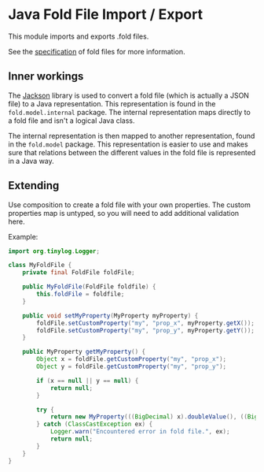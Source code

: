 # Java Fold File Import / Export

This module imports and exports .fold files.

See the [specification](https://github.com/edemaine/fold/blob/main/doc/spec.md) of fold files for more information.

## Inner workings

The [Jackson](https://github.com/FasterXML/jackson) library is used to convert a fold file (which is actually a JSON
file) to a Java representation. This representation is found in the `fold.model.internal` package. The internal
representation maps directly to a fold file and isn't a logical Java class.

The internal representation is then mapped to another representation, found in the `fold.model` package. This
representation is easier to use and makes sure that relations between the different values in the fold file is
represented in a Java way.

## Extending

Use composition to create a fold file with your own properties. The custom properties map is untyped, so you will need
to add additional validation here.

Example:

```java
import org.tinylog.Logger;

class MyFoldFile {
    private final FoldFile foldFile;

    public MyFoldFile(FoldFile foldfile) {
        this.foldFile = foldfile;
    }

    public void setMyProperty(MyProperty myProperty) {
        foldFile.setCustomProperty("my", "prop_x", myProperty.getX());
        foldFile.setCustomProperty("my", "prop_y", myProperty.getY());
    }

    public MyProperty getMyProperty() {
        Object x = foldFile.getCustomProperty("my", "prop_x");
        Object y = foldFile.getCustomProperty("my", "prop_y");

        if (x == null || y == null) {
            return null;
        }

        try {
            return new MyProperty(((BigDecimal) x).doubleValue(), ((BigDecimal) y).doubleValue());
        } catch (ClassCastException ex) {
            Logger.warn("Encountered error in fold file.", ex);
            return null;
        }
    }
}
```